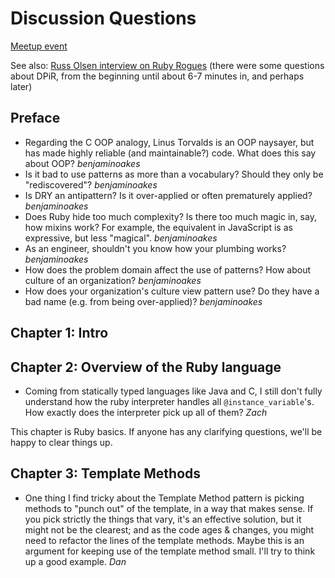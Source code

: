 # Discussion Questions

[Meetup event](http://www.meetup.com/newhavenrb/events/46434952/)

See also: [Russ Olsen interview on Ruby Rogues](http://rubyrogues.com/033-rr-book-club-eloquent-ruby/) (there were some questions about DPiR, from the beginning until about 6-7 minutes in, and perhaps later)

## Preface

* Regarding the C OOP analogy, Linus Torvalds is an OOP naysayer, but has made highly reliable (and maintainable?) code.  What does this say about OOP? _benjaminoakes_
* Is it bad to use patterns as more than a vocabulary?  Should they only be "rediscovered"? _benjaminoakes_
* Is DRY an antipattern?  Is it over-applied or often prematurely applied? _benjaminoakes_
* Does Ruby hide too much complexity?  Is there too much magic in, say, how mixins work?  For example, the equivalent in JavaScript is as expressive, but less "magical". _benjaminoakes_
* As an engineer, shouldn't you know how your plumbing works? _benjaminoakes_
* How does the problem domain affect the use of patterns?  How about culture of an organization? _benjaminoakes_
* How does your organization's culture view pattern use?  Do they have a bad name (e.g. from being over-applied)? _benjaminoakes_

## Chapter 1: Intro

## Chapter 2: Overview of the Ruby language

* Coming from statically typed languages like Java and C, I still don't fully understand how the ruby interpreter handles all `@instance_variable`'s.  How exactly does the interpreter pick up all of them? _Zach_

This chapter is Ruby basics.  If anyone has any clarifying questions, we'll be happy to clear things up.

## Chapter 3: Template Methods

* One thing I find tricky about the Template Method pattern is picking
  methods to "punch out" of the template, in a way that makes
  sense. If you pick strictly the things that vary, it's an effective
  solution, but it might not be the clearest; and as the code ages &amp;
  changes, you might need to refactor the lines of the template
  methods. Maybe this is an argument for keeping use of the template
  method small. I'll try to think up a good example. _Dan_
